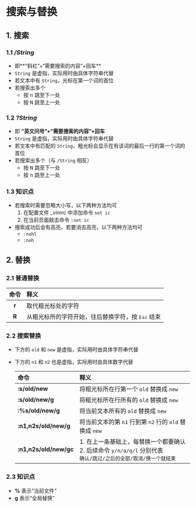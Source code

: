 # 搜索与替换

## 1. 搜索

### 1.1 */String*

- 即**“斜杠”+“需要搜索的内容”+回车**
- `String` 是虚指，实际用时由具体字符串代替
- 若文本中有 `String`，光标在第一个词的首位
- 若搜索出多个
    - 按 <kbd>n</kbd> 跳至下一处
    - 按 <kbd>N</kbd> 跳至上一处

### 1.2 *?String*

- 即 **“英文问号”+“需要搜索的内容”+回车**
- `String` 是虚指，实际用时由具体字符串代替
- 若文本中有匹配的 `String`，粗光标会显示在有该词的最后一行的第一个词的首位
- 若搜索出多个（与 `/String` 相反）
  - 按 <kbd>N</kbd> 跳至下一处
  - 按 <kbd>n</kbd> 跳至上一处

### 1.3 知识点

- 若搜索时需要忽略大小写，以下两种方法均可
    1. 在配置文件 *\_vimrc* 中添加命令 `set ic`
    2. 在当前页面敲击命令 `:set ic`
- 搜索成功后会有高亮，若要消去高亮，以下两种方法均可
    - `:nohl`
    - `:noh`

## 2. 替换

### 2.1 普通替换

| 命令 | 释义 |
| :---: | :--- |
| **r** | 取代粗光标处的字符 |
| **R** | 从粗光标所的字符开始，往后替换字符，按 <kbd>Esc</kbd> 结束 |

### 2.2 搜索替换

- 下方的 `old` 和 `new` 是虚指，实际用时由具体字符串代替
- 下方的 `n1` 和 `n2`  也是虚指，实际用时由具体数字代替

    | 命令 | 释义 |
    | :--- | :--- |
    | **:s/old/new** | 将粗光标所在行第一个 `old` 替换成 `new` |
    | **:s/old/new/g** | 将粗光标所在行所有的 `old` 替换成 `new` |
    | **:%s/old/new/g** | 将当前文本所有的 `old` 替换成 `new` |
    | **:n1,n2s/old/new/g** | 将当前文本的第 `n1` 行到第 `n2` 行的 `old` 替换成 `new` |
    | **:n1,n2s/old/new/gc** | 1. 在上一条基础上，每替换一个都要确认 <br>2. 后续命令 `y/n/a/q/l` 分别代表 <br>`确认/跳过/之后的全部/取消/换一个就结束` |

### 2.3 知识点

- **%** 表示“当前文件”
- **g** 表示“全局替换”